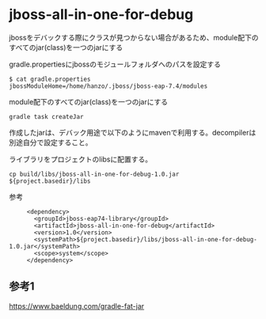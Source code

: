 # jboss-all-in-one-for-debug
jbossをデバックする際にクラスが見つからない場合があるため、module配下のすべてのjar(class)を一つのjarにする

gradle.propertiesにjbossのモジュールフォルダへのパスを設定する

```
$ cat gradle.properties 
jbossModuleHome=/home/hanzo/.jboss/jboss-eap-7.4/modules
```

module配下のすべてのjar(class)を一つのjarにする


```
gradle task createJar
```

作成したjarは、デバック用途で以下のようにmavenで利用する。decompilerは別途自分で設定すること。

ライブラリをプロジェクトのlibsに配置する。

```
cp build/libs/jboss-all-in-one-for-debug-1.0.jar ${project.basedir}/libs
```

参考

```
     <dependency>
       <groupId>jboss-eap74-library</groupId>
       <artifactId>jboss-all-in-one-for-debug</artifactId>
       <version>1.0</version>
       <systemPath>${project.basedir}/libs/jboss-all-in-one-for-debug-1.0.jar</systemPath>
       <scope>system</scope>
     </dependency>
```


## 参考1

https://www.baeldung.com/gradle-fat-jar
